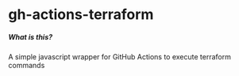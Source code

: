 # gh-actions-terraform

##### What is this? #####

A simple javascript wrapper for GitHub Actions to execute terraform commands